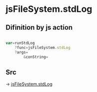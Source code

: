 # jsFileSystem.stdLog

## Difinition by js action

```js.js

var=runStdLog
	?func=jsFileSystem.stdLog
	?args=
		&conString=
```

## Src

-> [jsFileSystem.stdLog](https://github.com/puutaro/CommandClick/blob/master/app/src/main/java/com/puutaro/commandclick/fragment_lib/terminal_fragment/js_interface/file/JsFileSystem.kt#L147)


